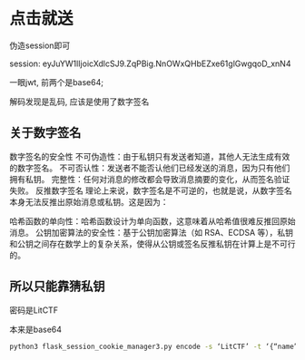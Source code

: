 # 点击就送

伪造session即可

session: eyJuYW1lIjoicXdlcSJ9.ZqPBig.NnOWxQHbEZxe61glGwgqoD_xnN4

一眼jwt, 前两个是base64;

解码发现是乱码, 应该是使用了数字签名

## 关于数字签名

数字签名的安全性
不可伪造性：由于私钥只有发送者知道，其他人无法生成有效的数字签名。
不可否认性：发送者不能否认他们已经发送的消息，因为只有他们拥有私钥。
完整性：任何对消息的修改都会导致消息摘要的变化，从而签名验证失败。
反推数字签名
理论上来说，数字签名是不可逆的，也就是说，从数字签名本身无法反推出原始消息或私钥。这是因为：

哈希函数的单向性：哈希函数设计为单向函数，这意味着从哈希值很难反推回原始消息。
公钥加密算法的安全性：基于公钥加密算法（如 RSA、ECDSA 等），私钥和公钥之间存在数学上的复杂关系，使得从公钥或签名反推私钥在计算上是不可行的。

## 所以只能靠猜私钥

密码是LitCTF

本来是base64

```bash
python3 flask_session_cookie_manager3.py encode -s ‘LitCTF’ -t ‘{“name”:“admin”}’
```
